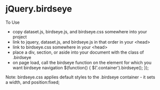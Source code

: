# jQuery.birdseye

To Use

* copy dataset.js, birdseye.js, and birdseye.css somewhere into your project
* link to jquery, dataset.js, and birdseye.js in that order in your &lt;head&gt;
* link to birdseye.css somewhere in your &lt;head&gt;
* place a div, section, or aside into your document with the class of .birdseye
* on page load, call the birdseye function on the element for which you want birdseye navigation
    $(function() {
      $('.container').birdseye();
    });

Note: birdseye.css applies default styles to the .birdseye container - it sets a width, and position:fixed;
